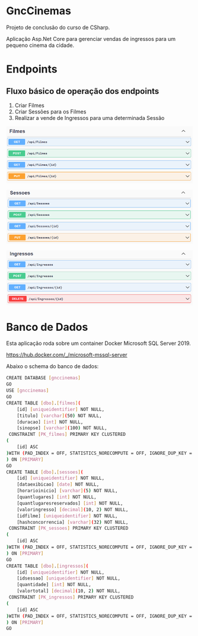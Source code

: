 # GncCinemas
Projeto de conclusão do curso de CSharp.

Aplicação Asp.Net Core para gerenciar vendas de ingressos para um pequeno cinema da cidade.

# Endpoints


## Fluxo básico de operação dos endpoints

1. Criar Filmes
2. Criar Sessões para os Filmes
3. Realizar a vende de Ingressos para uma determinada Sessão

![](images/endpoint-filmes.png)

![](images/endpoint-sessoes.png)

![](images/endpoint-ingressos.png)

# Banco de Dados
Esta aplicação roda sobre um container Docker Microsoft SQL Server 2019.

https://hub.docker.com/_/microsoft-mssql-server

Abaixo o schema do banco de dados:

```sh
CREATE DATABASE [gnccinemas]
GO
USE [gnccinemas]
GO
CREATE TABLE [dbo].[filmes](
	[id] [uniqueidentifier] NOT NULL,
	[titulo] [varchar](50) NOT NULL,
	[duracao] [int] NOT NULL,
	[sinopse] [varchar](100) NOT NULL,
 CONSTRAINT [PK_filmes] PRIMARY KEY CLUSTERED 
(
	[id] ASC
)WITH (PAD_INDEX = OFF, STATISTICS_NORECOMPUTE = OFF, IGNORE_DUP_KEY = OFF, ALLOW_ROW_LOCKS = ON, ALLOW_PAGE_LOCKS = ON, OPTIMIZE_FOR_SEQUENTIAL_KEY = OFF) ON [PRIMARY]
) ON [PRIMARY]
GO
CREATE TABLE [dbo].[sessoes](
	[id] [uniqueidentifier] NOT NULL,
	[dataexibicao] [date] NOT NULL,
	[horarioinicio] [varchar](5) NOT NULL,
	[quantlugares] [int] NOT NULL,
	[quantlugaresreservados] [int] NOT NULL,
	[valoringresso] [decimal](10, 2) NOT NULL,
	[idfilme] [uniqueidentifier] NOT NULL,
	[hashconcorrencia] [varchar](32) NOT NULL,
 CONSTRAINT [PK_sessoes] PRIMARY KEY CLUSTERED 
(
	[id] ASC
)WITH (PAD_INDEX = OFF, STATISTICS_NORECOMPUTE = OFF, IGNORE_DUP_KEY = OFF, ALLOW_ROW_LOCKS = ON, ALLOW_PAGE_LOCKS = ON, OPTIMIZE_FOR_SEQUENTIAL_KEY = OFF) ON [PRIMARY]
) ON [PRIMARY]
GO
CREATE TABLE [dbo].[ingressos](
	[id] [uniqueidentifier] NOT NULL,
	[idsessao] [uniqueidentifier] NOT NULL,
	[quantidade] [int] NOT NULL,
	[valortotal] [decimal](10, 2) NOT NULL,
 CONSTRAINT [PK_ingressos] PRIMARY KEY CLUSTERED 
(
	[id] ASC
)WITH (PAD_INDEX = OFF, STATISTICS_NORECOMPUTE = OFF, IGNORE_DUP_KEY = OFF, ALLOW_ROW_LOCKS = ON, ALLOW_PAGE_LOCKS = ON, OPTIMIZE_FOR_SEQUENTIAL_KEY = OFF) ON [PRIMARY]
) ON [PRIMARY]
GO
```
